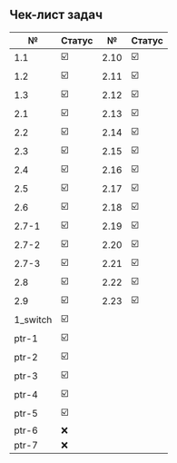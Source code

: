 ## Чек-лист задач️
|№       |Статус|№       |Статус|
|-       |-     |-       |-     |
|1.1     |☑️|    2.10    |☑️    |
|1.2     |☑️|    2.11    |☑️    |
|1.3     |☑️|    2.12    |☑️    |
|2.1     |☑️|    2.13    |☑️    |
|2.2     |☑️|    2.14    |☑️    |
|2.3     |☑️|    2.15    |☑️    |
|2.4     |☑️|    2.16    |☑️    |
|2.5     |☑️|    2.17    |☑️    |
|2.6     |☑️|    2.18    |☑️    |
|2.7-1   |☑️|    2.19    |☑️    |
|2.7-2   |☑️|    2.20    |☑️    |
|2.7-3   |☑️|    2.21    |☑️    |
|2.8     |☑️|    2.22    |☑️    |
|2.9     |☑️|    2.23    |☑️    |
|1_switch|☑️|
|ptr-1   |☑️|
|ptr-2   |☑️|
|ptr-3   |☑️|
|ptr-4   |☑️|
|ptr-5   |☑️|
|ptr-6   |❌|
|ptr-7   |❌|

